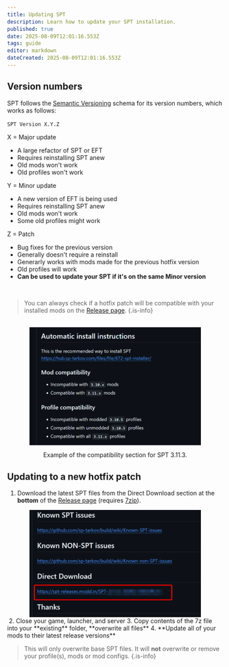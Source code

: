 ```yaml
---
title: Updating SPT
description: Learn how to update your SPT installation.
published: true
date: 2025-08-09T12:01:16.553Z
tags: guide
editor: markdown
dateCreated: 2025-08-09T12:01:16.553Z
---
```


## Version numbers
SPT follows the [Semantic Versioning](https://semver.org/) schema for its version numbers, which works as follows:

`SPT Version X.Y.Z`

X = Major update
- A large refactor of SPT or EFT
- Requires reinstalling SPT anew
- Old mods won't work
- Old profiles won't work

Y = Minor update
- A new version of EFT is being used
- Requires reinstalling SPT anew
- Old mods won't work
- Some old profiles might work

Z = Patch
- Bug fixes for the previous version
- Generally doesn't require a reinstall
- Generarly works with mods made for the previous hotfix version
- Old profiles will work
- **Can be used to update your SPT if it's on the same Minor version**

‎
> You can always check if a hotfix patch will be compatible with your installed mods on the [Release page](<https://github.com/sp-tarkov/build/releases/latest>).
{.is-info}

‎
<img src="/patch_compat.png" alt="Direct Download" width=400 style="display: block; margin: 0 auto;">

<div style='text-align: center;'>
Example of the compatibility section for SPT 3.11.3.
</div>

## Updating to a new hotfix patch

1. Download the latest SPT files from the Direct Download section at the **bottom** of the [Release page](<https://github.com/sp-tarkov/build/releases/latest>) (requires [7zip](https://www.7-zip.org/)).
‎
<img src="/direct_download.png" alt="Direct Download" width=400 style="display: block; margin: 0 auto;">
‎
2. Close your game, launcher, and server
3. Copy contents of the 7z file into your **existing** folder, **overwrite all files**
4. **Update all of your mods to their latest release versions**

> This will only overwrite base SPT files. It will __not__ overwrite or remove your profile(s), mods or mod configs.
{.is-info}
